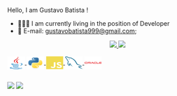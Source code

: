 Hello, I am Gustavo Batista !

- 👨🏻‍💻  I am currently living in the position of Developer 
- 📧  E-mail: gustavobatista999@gmail.com;

<div align="center">
  <a href="https://github.com/MandyFernades">
  <img height="180em" src="https://github-readme-stats.vercel.app/api?username=Gutizal&show_icons=true&theme=dracula&include_all_commits=true&count_private=true"/>
  <img height="180em" src="https://github-readme-stats.vercel.app/api/top-langs/?username=Gutizal&layout=compact&langs_count=7&theme=dracula"/>
</div>
  
  <div style="display: inline_block"><br>
  <img align="center" alt="java-original" height="30" width="40" src="https://raw.githubusercontent.com/devicons/devicon/master/icons/java/java-original.svg">
  <img align="center" alt="Python" height="30" width="40" src="https://raw.githubusercontent.com/devicons/devicon/master/icons/python/python-original.svg">
  <img align="center" alt="Js" height="30" width="40" src="https://raw.githubusercontent.com/devicons/devicon/master/icons/javascript/javascript-plain.svg">
  <img align="center" alt="Mysql" height="30" width="40" src="https://raw.githubusercontent.com/devicons/devicon/master/icons/mysql/mysql-plain.svg">
  <img align="center" alt="Oracle" height="30" width="40" src="https://raw.githubusercontent.com/devicons/devicon/master/icons/oracle/oracle-original.svg">



</div>
  
  ##
  
  <div> 
  <a href = "mailto: gustavobatista999@gmail.com"><img src="https://img.shields.io/badge/Gmail-D14836?style=for-the-badge&logo=gmail&logoColor=white" target="white"></a>
  <a href="https://www.linkedin.com/in/gustavo-batista-3078711a3/" target="_blank"><img src="https://img.shields.io/badge/-LinkedIn-%230077B5?style=for-the-badge&logo=linkedin&logoColor=re" target="_blank"></a> 
 

</div>
 
